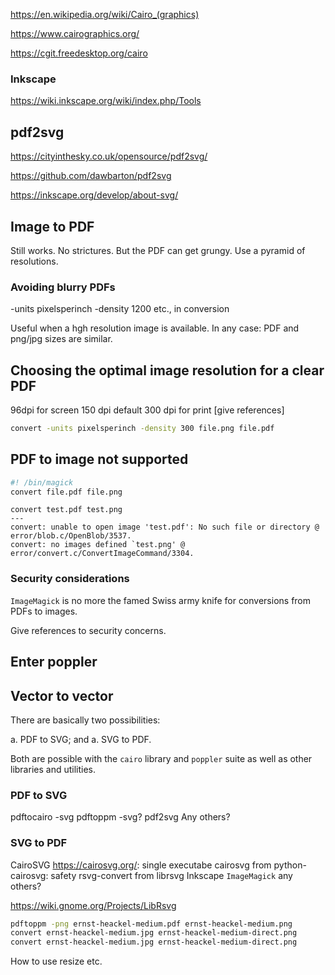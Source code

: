 

https://en.wikipedia.org/wiki/Cairo_(graphics)

https://www.cairographics.org/

https://cgit.freedesktop.org/cairo

### Inkscape

https://wiki.inkscape.org/wiki/index.php/Tools

## pdf2svg

https://cityinthesky.co.uk/opensource/pdf2svg/

https://github.com/dawbarton/pdf2svg

https://inkscape.org/develop/about-svg/









## Image to PDF

Still works. No strictures. But the PDF can get grungy. Use a pyramid of resolutions.

### Avoiding blurry PDFs

-units pixelsperinch -density 1200 etc., in conversion

Useful when a hgh resolution image is available. In any case: PDF and png/jpg sizes are similar.

## Choosing the optimal image resolution for a clear PDF

96dpi for screen
150 dpi default
300 dpi for print [give references]

```bash
convert -units pixelsperinch -density 300 file.png file.pdf
```

## PDF to image not supported

```bash
#! /bin/magick
convert file.pdf file.png
```

```
convert test.pdf test.png
---
convert: unable to open image 'test.pdf': No such file or directory @ error/blob.c/OpenBlob/3537.
convert: no images defined `test.png' @ error/convert.c/ConvertImageCommand/3304.
```

### Security considerations

`ImageMagick` is no more the famed Swiss army knife for conversions from PDFs to images.

Give references to security concerns.

## Enter poppler


## Vector to vector

There are basically two possibilities:

a.  PDF to SVG; and
a.  SVG to PDF.

Both are possible with the `cairo` library and `poppler` suite as well as other libraries and utilities.

### PDF to SVG

pdftocairo -svg
pdftoppm -svg?
pdf2svg
Any others?

### SVG to PDF

CairoSVG https://cairosvg.org/: single executabe cairosvg from python-cairosvg: safety
rsvg-convert from librsvg
Inkscape
`ImageMagick`
any others?


https://wiki.gnome.org/Projects/LibRsvg

```bash
pdftoppm -png ernst-heackel-medium.pdf ernst-heackel-medium.png
convert ernst-heackel-medium.jpg ernst-heackel-medium-direct.png
convert ernst-heackel-medium.jpg ernst-heackel-medium-direct.png
```

How to use resize etc.
